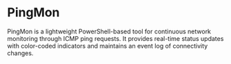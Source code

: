 # PingMon
PingMon is a lightweight PowerShell-based tool for continuous network monitoring through ICMP ping requests. It provides real-time status updates with color-coded indicators and maintains an event log of connectivity changes.
